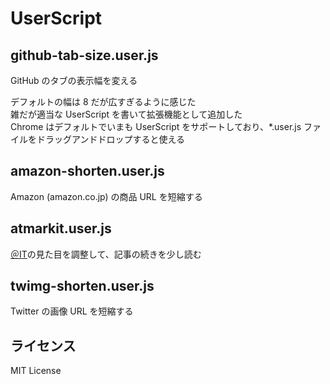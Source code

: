 # UserScript

## github-tab-size.user.js

GitHub のタブの表示幅を変える

デフォルトの幅は 8 だが広すぎるように感じた\
雑だが適当な UserScript を書いて拡張機能として追加した\
Chrome はデフォルトでいまも UserScript をサポートしており、\*.user.js ファイルをドラッグアンドドロップすると使える

## amazon-shorten.user.js

Amazon (amazon.co.jp) の商品 URL を短縮する

## atmarkit.user.js

[＠IT](https://atmarkit.itmedia.co.jp/)の見た目を調整して、記事の続きを少し読む

## twimg-shorten.user.js

Twitter の画像 URL を短縮する

## ライセンス

MIT License
